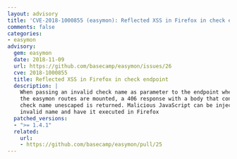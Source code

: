 ```yaml
---
layout: advisory
title: 'CVE-2018-1000855 (easymon): Reflected XSS in Firefox in check endpoint'
comments: false
categories:
- easymon
advisory:
  gem: easymon
  date: 2018-11-09
  url: https://github.com/basecamp/easymon/issues/26
  cve: 2018-1000855
  title: Reflected XSS in Firefox in check endpoint
  description: |
    When passing an invalid check name as parameter to the endpoint where
    the easymon routes are mounted, a 406 response with a body that contains the invalid
    check name unescaped is returned. Malicious JavaScript can be injected into that
    invalid name and have it executed in Firefox
  patched_versions:
  - ">= 1.4.1"
  related:
    url:
    - https://github.com/basecamp/easymon/pull/25
---
```


